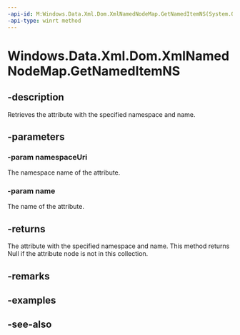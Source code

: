 ```yaml
---
-api-id: M:Windows.Data.Xml.Dom.XmlNamedNodeMap.GetNamedItemNS(System.Object,System.String)
-api-type: winrt method
---
```


<!-- Method syntax
public Windows.Data.Xml.Dom.IXmlNode GetNamedItemNS(System.Object namespaceUri, System.String name)
-->

# Windows.Data.Xml.Dom.XmlNamedNodeMap.GetNamedItemNS

## -description
Retrieves the attribute with the specified namespace and name.

## -parameters
### -param namespaceUri
The namespace name of the attribute.

### -param name
The name of the attribute.

## -returns
The attribute with the specified namespace and name. This method returns Null if the attribute node is not in this collection.

## -remarks

## -examples

## -see-also
